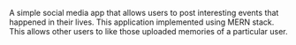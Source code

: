 A simple social media app that allows users to post interesting events that happened in their lives. This application implemented using MERN stack. This allows other users to like those uploaded memories of a particular user.
